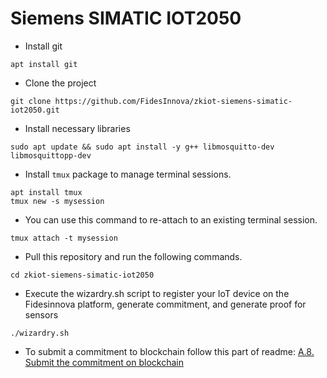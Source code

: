 # Siemens SIMATIC IOT2050
- Install git
```
apt install git
```
- Clone the project
```
git clone https://github.com/FidesInnova/zkiot-siemens-simatic-iot2050.git
```

- Install necessary libraries
```
sudo apt update && sudo apt install -y g++ libmosquitto-dev libmosquittopp-dev
```
- Install `tmux` package to manage terminal sessions.
```
apt install tmux
tmux new -s mysession
```
- You can use this command to re-attach to an existing terminal session.
```
tmux attach -t mysession
```
- Pull this repository and run the following commands.
```
cd zkiot-siemens-simatic-iot2050
```
<!---chmod +x commitmentGenerator
chmod +x program
chmod +x install_device
chmod +x wizardry.sh --->
- Execute the wizardry.sh script to register your IoT device on the Fidesinnova platform, generate commitment, and generate proof for sensors
```
./wizardry.sh
```
- To submit a commitment to blockchain follow this part of readme: [A.8. Submit the commitment on blockchain](https://github.com/FidesInnova/zkiot-usage/blob/main/README_Program.md#a8-submit-the-commitment-on-blockchain)
